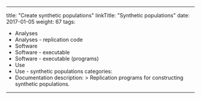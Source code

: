 
---
title: "Create synthetic populations"
linkTitle: "Synthetic populations"
date: 2017-01-05
weight: 67
tags:
- Analyses
- Analyses - replication code
- Software
- Software - executable
- Software - executable (programs)
- Use
- Use - synthetic populations
categories:
- Documentation
description: >
  Replication programs for constructing synthetic populations.
---
